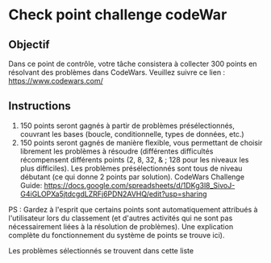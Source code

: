 # Check point challenge codeWar

## Objectif
Dans ce point de contrôle, votre tâche consistera à collecter 300 points en résolvant des problèmes dans CodeWars.
Veuillez suivre ce lien : https://www.codewars.com/

## Instructions
1. 150 points seront gagnés à partir de problèmes présélectionnés, couvrant les bases (boucle, conditionnelle, types de données, etc.)
2. 150 points seront gagnés de manière flexible, vous permettant de choisir librement les problèmes à résoudre (différentes difficultés récompensent différents points (2, 8, 32, & ; 128 pour les niveaux les plus difficiles).
Les problèmes présélectionnés sont tous de niveau débutant (ce qui donne 2 points par solution).
CodeWars Challenge Guide: https://docs.google.com/spreadsheets/d/1DKg3l8_SivoJ-G4iGLOPXa5jtdcgdLZRFj6PDN2AVHQ/edit?usp=sharing 

PS : Gardez à l'esprit que certains points sont automatiquement attribués à l'utilisateur lors du classement (et d'autres activités qui ne sont pas nécessairement liées à la résolution de problèmes). Une explication complète du fonctionnement du système de points se trouve ici). 

Les problèmes sélectionnés se trouvent dans cette liste 
